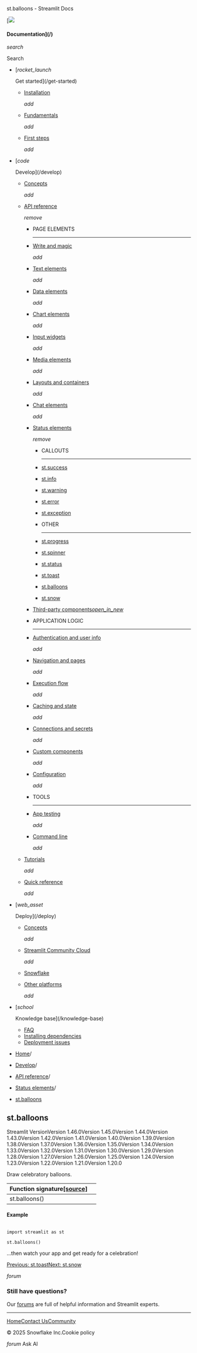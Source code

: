 ﻿st.balloons - Streamlit Docs

[![](/logo.svg)

#### Documentation](/)

*search*

Search

* [*rocket\_launch*

  Get started](/get-started)
  + [Installation](/get-started/installation)

    *add*
  + [Fundamentals](/get-started/fundamentals)

    *add*
  + [First steps](/get-started/tutorials)

    *add*
* [*code*

  Develop](/develop)
  + [Concepts](/develop/concepts)

    *add*
  + [API reference](/develop/api-reference)

    *remove*

    - PAGE ELEMENTS

      ---
    - [Write and magic](/develop/api-reference/write-magic)

      *add*
    - [Text elements](/develop/api-reference/text)

      *add*
    - [Data elements](/develop/api-reference/data)

      *add*
    - [Chart elements](/develop/api-reference/charts)

      *add*
    - [Input widgets](/develop/api-reference/widgets)

      *add*
    - [Media elements](/develop/api-reference/media)

      *add*
    - [Layouts and containers](/develop/api-reference/layout)

      *add*
    - [Chat elements](/develop/api-reference/chat)

      *add*
    - [Status elements](/develop/api-reference/status)

      *remove*

      * CALLOUTS

        ---
      * [st.success](/develop/api-reference/status/st.success)
      * [st.info](/develop/api-reference/status/st.info)
      * [st.warning](/develop/api-reference/status/st.warning)
      * [st.error](/develop/api-reference/status/st.error)
      * [st.exception](/develop/api-reference/status/st.exception)
      * OTHER

        ---
      * [st.progress](/develop/api-reference/status/st.progress)
      * [st.spinner](/develop/api-reference/status/st.spinner)
      * [st.status](/develop/api-reference/status/st.status)
      * [st.toast](/develop/api-reference/status/st.toast)
      * [st.balloons](/develop/api-reference/status/st.balloons)
      * [st.snow](/develop/api-reference/status/st.snow)
    - [Third-party components*open\_in\_new*](https://streamlit.io/components)
    - APPLICATION LOGIC

      ---
    - [Authentication and user info](/develop/api-reference/user)

      *add*
    - [Navigation and pages](/develop/api-reference/navigation)

      *add*
    - [Execution flow](/develop/api-reference/execution-flow)

      *add*
    - [Caching and state](/develop/api-reference/caching-and-state)

      *add*
    - [Connections and secrets](/develop/api-reference/connections)

      *add*
    - [Custom components](/develop/api-reference/custom-components)

      *add*
    - [Configuration](/develop/api-reference/configuration)

      *add*
    - TOOLS

      ---
    - [App testing](/develop/api-reference/app-testing)

      *add*
    - [Command line](/develop/api-reference/cli)

      *add*
  + [Tutorials](/develop/tutorials)

    *add*
  + [Quick reference](/develop/quick-reference)

    *add*
* [*web\_asset*

  Deploy](/deploy)
  + [Concepts](/deploy/concepts)

    *add*
  + [Streamlit Community Cloud](/deploy/streamlit-community-cloud)

    *add*
  + [Snowflake](/deploy/snowflake)
  + [Other platforms](/deploy/tutorials)

    *add*
* [*school*

  Knowledge base](/knowledge-base)
  + [FAQ](/knowledge-base/using-streamlit)
  + [Installing dependencies](/knowledge-base/dependencies)
  + [Deployment issues](/knowledge-base/deploy)

* [Home](/)/
* [Develop](/develop)/
* [API reference](/develop/api-reference)/
* [Status elements](/develop/api-reference/status)/
* [st.balloons](/develop/api-reference/status/st.balloons)

st.balloons
-----------

Streamlit VersionVersion 1.46.0Version 1.45.0Version 1.44.0Version 1.43.0Version 1.42.0Version 1.41.0Version 1.40.0Version 1.39.0Version 1.38.0Version 1.37.0Version 1.36.0Version 1.35.0Version 1.34.0Version 1.33.0Version 1.32.0Version 1.31.0Version 1.30.0Version 1.29.0Version 1.28.0Version 1.27.0Version 1.26.0Version 1.25.0Version 1.24.0Version 1.23.0Version 1.22.0Version 1.21.0Version 1.20.0

Draw celebratory balloons.

| Function signature[[source]](https://github.com/streamlit/streamlit/blob/1.46.0/lib/streamlit/elements/balloons.py#L27 "View st.balloons source code on GitHub") | |
| --- | --- |
| st.balloons() | |

#### Example

```

import streamlit as st

st.balloons()

```

...then watch your app and get ready for a celebration!

[Previous: st.toast](/develop/api-reference/status/st.toast)[Next: st.snow](/develop/api-reference/status/st.snow)

*forum*

### Still have questions?

Our [forums](https://discuss.streamlit.io) are full of helpful information and Streamlit experts.

---

[Home](/)[Contact Us](mailto:hello@streamlit.io?subject=Contact%20from%20documentation%20)[Community](https://discuss.streamlit.io)

© 2025 Snowflake Inc.Cookie policy

*forum* Ask AI
